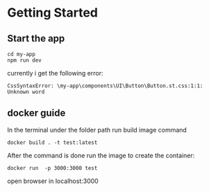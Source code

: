 # Getting Started

## Start the app
```
cd my-app
npm run dev
```

currently i get the following error:


`CssSyntaxError: \my-app\components\UI\Button\Button.st.css:1:1: Unknown word`

## docker guide


In the terminal under the folder path run build image command

```
docker build . -t test:latest
```

After the command is done run the image to create the container:
```
docker run  -p 3000:3000 test
```

open browser in localhost:3000







